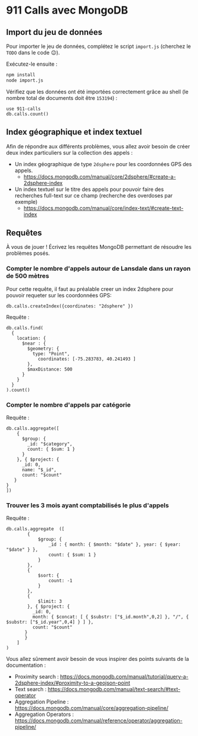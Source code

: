 # 911 Calls avec MongoDB

## Import du jeu de données

Pour importer le jeu de données, complétez le script `import.js` (cherchez le `TODO` dans le code :wink:).

Exécutez-le ensuite :

```bash
npm install
node import.js
```

Vérifiez que les données ont été importées correctement grâce au shell (le nombre total de documents doit être `153194`) :

```
use 911-calls
db.calls.count()
```

## Index géographique et index textuel

Afin de répondre aux différents problèmes, vous allez avoir besoin de créer deux index particuliers sur la collection des appels :

* Un index géographique de type `2dsphere` pour les coordonnées GPS des appels.
  * https://docs.mongodb.com/manual/core/2dsphere/#create-a-2dsphere-index
* Un index textuel sur le titre des appels pour pouvoir faire des recherches full-text sur ce champ (recherche des overdoses par exemple)
  * https://docs.mongodb.com/manual/core/index-text/#create-text-index

## Requêtes

À vous de jouer ! Écrivez les requêtes MongoDB permettant de résoudre les problèmes posés.


### Compter le nombre d'appels autour de Lansdale dans un rayon de 500 mètres

Pour cette requête, il faut au préalable creer un index 2dsphere pour pouvoir requeter sur les coordonnées GPS:

```
db.calls.createIndex({coordinates: "2dsphere" })
```

Requête :
```
db.calls.find(
  {
    location: { 
      $near : {
        $geometry: { 
          type: "Point",
            coordinates: [-75.283783, 40.241493 ]
        },
        $maxDistance: 500
      }
    }
  }
).count()
```


### Compter le nombre d'appels par catégorie

Requête :
```
db.calls.aggregate([
    { 
      $group: {
        _id: "$category",
        count: { $sum: 1 } 
      }
    }, { $project: {
      _id: 0,
      name: "$_id",  
      count: "$count"
   }
}
])
```

### Trouver les 3 mois ayant comptabilisés le plus d'appels

Requête :
```
db.calls.aggregate  ([
        {
            $group: {
                _id : { month: { $month: "$date" }, year: { $year: "$date" } },
                count: { $sum: 1 }
            }
        },
        {
            $sort: {
                count: -1
            }
        },
        {
            $limit: 3
        }, { $project: {
		  _id: 0,
		  month: { $concat: [ { $substr: ["$_id.month",0,2] }, "/", { $substr: ["$_id.year",0,4] } ] },
		  count: "$count"
	   }
	   }
    ]
) 
```


Vous allez sûrement avoir besoin de vous inspirer des points suivants de la documentation :

* Proximity search : https://docs.mongodb.com/manual/tutorial/query-a-2dsphere-index/#proximity-to-a-geojson-point
* Text search : https://docs.mongodb.com/manual/text-search/#text-operator
* Aggregation Pipeline : https://docs.mongodb.com/manual/core/aggregation-pipeline/
* Aggregation Operators : https://docs.mongodb.com/manual/reference/operator/aggregation-pipeline/
